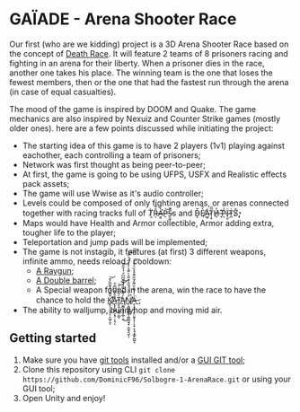 # GAÏADE - Arena Shooter Race

Our first (who are we kidding) project is a 3D Arena Shooter Race based on the concept of [Death Race](https://en.wikipedia.org/wiki/Death_Race_(film)). It will feature 2 teams of 8 prisoners racing and
fighting in an arena for their liberty. When a prisoner dies in the race, another one takes his place.
The winning team is the one that loses the fewest members, then or the one that had the fastest run
through the arena (in case of equal casualties).

The mood of the game is inspired by DOOM and Quake. The game mechanics are also inspired by Nexuiz and
Counter Strike games (mostly older ones). here are a few points discussed while initiating the project:

* The starting idea of this game is to have 2 players (1v1) playing against eachother, each controlling
a team of prisoners;
* Network was first thought as being peer-to-peer;
* At first, the game is going to be using UFPS, USFX and Realistic effects pack assets;
* The game will use Wwise as it's audio controller;
* Levels could be composed of only fighting arenas, or arenas connected together with racing tracks full
of T̸͕̀R̶̩̎͋A̶̛̱͈̔P̶̙͝S̵̮͖͌s and Ď̵̝E̸̤͛̂Å̴̲͍T̷̩̟̅̅H̸̘̓ ̶̥͊P̷͉̾Ï̴̹̬T̵̪͗Š̸̨̕;
* Maps would have Health and Armor collectible, Armor adding extra, tougher life to the player;
* Teleportation and jump pads will be implemented;
* The game is not instagib, it features (at first) 3 different weapons, infinite ammo, needs reload / cooldown:
  * [A Raygun](https://answers.unity.com/storage/temp/12912-quakelivescreenshot.jpg);
  * [A Double barrel](https://slm-assets3.secondlife.com/assets/9584897/view_large/Snapshot_012.jpg?1398570755);
  * A Special weapon found in the arena, win the race to have the chance to hold the [Ǩ̸̡̛̥̹̦͈̞̖̣̞̺̘̯͔͂͊́̅̽͊̅̏̽̄̕͝Å̷̡̢̢͖̻͕͙̹̣͕͉̑̾̆͆͆̐̄ͅT̵̨̢̼̦̰̬̘̫̲̀͋̑͑̇̑̕͝͝͝ͅĄ̸̮̻͉͍̭͓̲̜̯̓͌͊̿̉́̎͊͆͆̈́́̉͂̎͜͝N̸̡͕̳͍͇̳̟̜̳̻̮̘̟̣̰̰̖̭̫̒̍̏̀̈́̃̎̍̐̅̊̀͌̔͛̀͑̋́͛̋̄̕̚̕̕͝͠͠ͅͅḀ̶̧̧̨̧̟̤͈̬̝̜̹̖̟͙͔̘̞̳̙̪̺͙̍̍͑͌̀̏͌̓̆̃̑͊̊̽̏͛̍̑͛͘͠
](https://i.ytimg.com/vi/Yf2gjzybee4/hqdefault.jpg);
* The ability to walljump, bunnyhop and moving mid air.

## Getting started

1. Make sure you have [git tools](https://gitforwindows.org) installed and/or a [GUI GIT tool](https://www.sourcetreeapp.com);
2. Clone this repository using CLI `git clone https://github.com/DominicF96/Solbogre-1-ArenaRace.git` or using your GUI tool;
3. Open Unity and enjoy!

